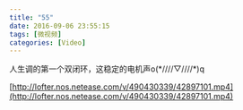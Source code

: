 ```yaml
---
title: "55"
date: 2016-09-06 23:55:15
tags: [微视频]
categories: [Video]
---
```


<p>人生调的第一个双闭环，这稳定的电机声o(*////▽////*)q</p>

[http://lofter.nos.netease.com/v/490430339/42897101.mp4](http://lofter.nos.netease.com/v/490430339/42897101.mp4)
